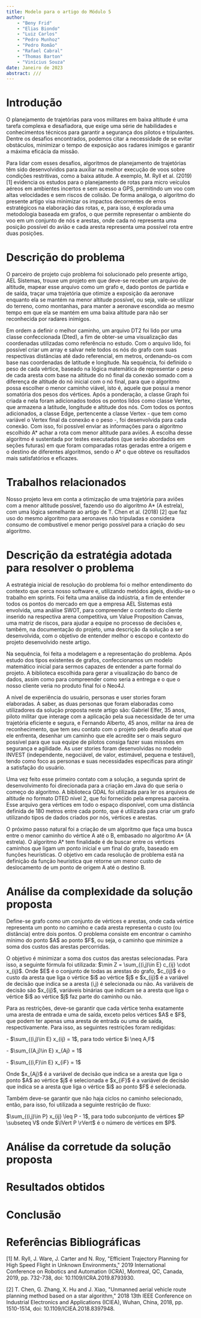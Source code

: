 ```yaml
---
title: Modelo para o artigo do Módulo 5
author: 
    - "Beny Frid"
    - "Elias Biondo"
    - "Luiz Carlos"
    - "Pedro Munhoz"
    - "Pedro Romão"
    - "Rafael Cabral"
    - "Thomas Barton"
    - "Vinícius Souza" 
date: Janeiro de 2023
abstract: ///
---
```


# Introdução

<p> O planejamento de trajetórias para voos militares em baixa altitude é uma tarefa complexa e desafiadora, que exige uma série de habilidades e conhecimentos técnicos para garantir a segurança dos pilotos e tripulantes. Dentre os desafios encontrados, podemos citar a necessidade de se evitar obstáculos, minimizar o tempo de exposição aos radares inimigos e garantir a máxima eficácia da missão. </p>

<p> Para lidar com esses desafios, algoritmos de planejamento de trajetórias têm sido desenvolvidos para auxiliar na melhor execução de voos sobre condições restritivas, como a baixa atitude. A exemplo, M. Ryll et al. (2019) [1] evidencia os estudos para o planejamento de rotas para micro veículos aéreos em ambientes incertos e sem acesso a GPS, permitindo um voo com altas velocidades e sem riscos de colisão. De forma análoga, o algoritmo do presente artigo visa minimizar os impactos decorrentes de erros estratégicos na elaboração das rotas, e, para isso, é explorada uma metodologia baseada em grafos, o que permite representar o ambiente do voo em um conjunto de nós e arestas, onde cada nó representa uma posição possível do avião e cada aresta representa uma possível rota entre duas posições. </p>

# Descrição do problema

<p> O parceiro de projeto cujo problema foi solucionado pelo presente artigo, AEL Sistemas, trouxe um projeto em que deve-se receber um arquivo de altitude, mapear esse arquivo como um grafo e, dado pontos de partida e de saída, traçar uma trajetória que otimize a exposição da aeronave enquanto ela se mantém na menor altitude possível, ou seja, vale-se utilizar do terreno, como montanhas, para manter a aeronave escondida ao mesmo tempo em que ela se mantém em uma baixa altitude para não ser reconhecida por radares inimigos.</p>

<p> Em ordem a definir o melhor caminho, um arquivo DT2 foi lido por uma classe confeccionada (Dted), a fim de obter-se uma visualização das coordenadas utilizadas como referência no estudo. Com o arquivo lido, foi possível criar um array e salvar nele todos os nós do grafo com suas respectivas distâncias até dado referencial, em metros, ordenando-os com base nas coordenadas de latitude e longitude. Na sequência, foi definido o peso de cada vértice, baseado na lógica matemática de representar o peso de cada aresta com base na altitude do nó final da conexão somado com a diferença de altitude do nó inicial com o nó final, para que o algoritmo possa escolher o menor caminho viável, isto é, aquele que possui a menor somatória dos pesos dos vértices. Após a ponderação, a classe Graph foi criada e nela foram adicionados todos os pontos lidos como classe Vertex, que armazena a latitude, longitude e altitude dos nós. Com todos os pontos adicionados, a classe Edge, pertencente a classe Vertex - que tem como variável o Vertex final da conexão e o peso -, foi desenvolvida para cada conexão. Com isso, foi possível enviar as informações para o algoritmo escolhido A* achar a rota com menor altitude para aviões. A escolha desse algoritmo é sustentada por testes executados (que serão abordados em seções futuras) em que foram comparadas rotas geradas entre a origem e o destino de diferentes algoritmos, sendo o A* o que obteve os resultados mais satisfatórios e eficazes. </p>

# Trabalhos relacionados

<p> Nosso projeto leva em conta a otimização de uma trajetória para aviões com a menor altitude possível, fazendo uso do algoritmo A* (A estrela), com uma lógica semelhante ao artigo de T. Chen et al. (2018) [2] que faz uso do mesmo algoritmo para aeronaves não tripuladas e considera consumo de combustível e menor perigo possível para a criação do seu algoritmo.</p>

# Descrição da estratégia adotada para resolver o problema

<p> A estratégia inicial de resolução do problema foi o melhor entendimento do contexto que cerca nosso software e, utilizando metódos ágeis, dividiu-se o trabalho em sprints. Foi feita uma análise da indústria, a fim de entender todos os pontos do mercado em que a empresa AEL Sistemas está envolvida, uma análise SWOT, para compreender o contexto do cliente inserido na respectiva arena competitiva, um Value Proposition Canvas, uma matriz de riscos, para ajudar a equipe no processo de decisões e, também, na documentação do projeto, uma descrição da solução a ser desenvolvida, com o objetivo de entender melhor o escopo e contexto do projeto desenvolvido neste artigo.</p>

<p> Na sequência, foi feita a modelagem e a representação do problema. Após estudo dos tipos existentes de grafos, confeccionamos um modelo matemático inicial para sermos capazes de entender a parte formal do projeto. A biblioteca escolhida para gerar a visualização do banco de dados, assim como para compreender como seria a entrega e o que o nosso cliente veria no produto final foi o Neo4J.</p>

<p> A nível de experiência do usuário, personas e user stories foram elaboradas. A saber, as duas personas que foram elaboradas como utilizadores da solução proposta neste artigo são: Gabriel Elfer, 35 anos, piloto militar que interage com a aplicação pela sua necessidade de ter uma trajetória eficiente e segura, e Fernando Alberto, 45 anos, militar na área de reconhecimento, que tem seu contato com o projeto pelo desafio atual que ele enfrenta, desenhar um caminho que ele acredite ser o mais seguro possível para que sua equipe de pilotos consiga fazer suas missões em segurança e agilidade. As user stories foram desenvolvidas no modelo INVEST (independente, negociável, de valor, estimável, pequena e testável), tendo como foco as personas e suas necessidades específicas para atingir a satisfação do usuário.</p>

<p> Uma vez feito esse primeiro contato com a solução, a segunda sprint de desenvolvimento foi direcionada para a criação em Java do que seria o começo do algoritmo. A biblioteca GDAL foi utilizada para ler os arquivos de altitude no formato DTED nível 2, que foi fornecido pela empresa parceira. Esse arquivo gera vértices em todo o espaço disponível, com uma distância definida de 180 metros entre cada ponto, que é utilizada para criar um grafo utilizando tipos de dados criados por nós, vértices e arestas.</p>

<p> O próximo passo natural foi a criação de um algoritmo que faça uma busca entre o menor caminho do vértice A até o B, embasado no algoritmo A* (A estrela). O algoritmo A* tem finalidade é de buscar entre os vértices caminhos que ligam um ponto inicial e um final do grafo, baseado em funções heurísticas. O objetivo em cada resolução de problema está na definição da função heurística que retorne um menor custo de deslocamento de um ponto de origem A até o destino B.</p>

# Análise da complexidade da solução proposta

<p> Define-se grafo como um conjunto de vértices e arestas, onde cada vértice representa um ponto no caminho e cada aresta representa o custo (ou distância) entre dois pontos. O problema consiste em encontrar o caminho mínimo do ponto $A$ ao ponto $F$, ou seja, o caminho que minimize a soma dos custos das arestas percorridas.</p>

<p> O objetivo é minimizar a soma dos custos das arestas selecionadas. Para isso, a seguinte fórmula foi utilizada: $\min Z = \sum_{(i,j)\in E} c_{ij} \cdot x_{ij}$. Onde $E$ é o conjunto de todas as arestas do grafo, $c_{ij}$ é o custo da aresta que liga o vértice $i$ ao vértice $j$ e $x_{ij}$ é a variável de decisão que indica se a aresta (i,j) é selecionada ou não. As variáveis de decisão são $x_{ij}$, variáveis binárias que indicam se a aresta que liga o vértice $i$ ao vértice $j$ faz parte do caminho ou não.</p>

<p> Para as restrições, deve-se garantir que cada vértice tenha exatamente uma aresta de entrada e uma de saída, exceto pelos vértices $A$ e $F$, que podem ter apenas uma aresta de entrada ou uma de saída, respectivamente. Para isso, as seguintes restrições foram redigidas:</p>
<p> - $\sum_{(i,j)\in E} x_{ij} = 1$, para todo vértice $i \neq A,F$</p>
<p> - $\sum_{(A,j)\in E} x_{Aj} = 1$</p>
<p> - $\sum_{(i,F)\in E} x_{iF} = 1$</p>
<p> Onde $x_{Aj}$ é a variável de decisão que indica se a aresta que liga o ponto $A$ ao vértice $j$ é selecionada e $x_{iF}$ é a variável de decisão que indica se a aresta que liga o vértice $i$ ao ponto $F$ é selecionada.</p>

<p>Também deve-se garantir que não haja ciclos no caminho selecionado, então, para isso, foi utilizada a seguinte restrição de fluxo:</p>
<p>$\sum_{(i,j)\in P} x_{ij} \leq P - 1$, para todo subconjunto de vértices $P \subseteq V$ onde $\lVert P \rVert$ é o número de vértices em $P$.</p>

# Análise da corretude da solução proposta

# Resultados obtidos

# Conclusão

# Referências Bibliográficas

<p> [1] M. Ryll, J. Ware, J. Carter and N. Roy, "Efficient Trajectory Planning for High Speed Flight in Unknown Environments," 2019 International Conference on Robotics and Automation (ICRA), Montreal, QC, Canada, 2019, pp. 732-738, doi: 10.1109/ICRA.2019.8793930. </p>

<p> [2] T. Chen, G. Zhang, X. Hu and J. Xiao, "Unmanned aerial vehicle route planning method based on a star algorithm," 2018 13th IEEE Conference on Industrial Electronics and Applications (ICIEA), Wuhan, China, 2018, pp. 1510-1514, doi: 10.1109/ICIEA.2018.8397948.
</p>